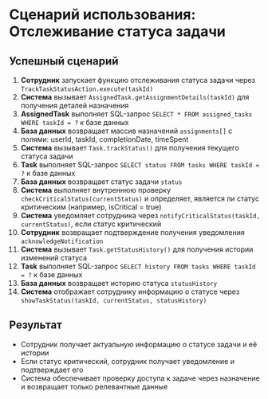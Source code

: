 # Сценарий использования: Отслеживание статуса задачи

## Успешный сценарий

1. **Сотрудник** запускает функцию отслеживания статуса задачи через `TrackTaskStatusAction.execute(taskId)`
2. **Система** вызывает `AssignedTask.getAssignmentDetails(taskId)` для получения деталей назначения
3. **AssignedTask** выполняет SQL-запрос `SELECT * FROM assigned_tasks WHERE taskId = ?` к базе данных
4. **База данных** возвращает массив назначений `assignments[]` с полями: userId, taskId, completionDate, timeSpent
5. **Система** вызывает `Task.trackStatus()` для получения текущего статуса задачи
6. **Task** выполняет SQL-запрос `SELECT status FROM tasks WHERE taskId = ?` к базе данных
7. **База данных** возвращает статус задачи `status`
8. **Система** выполняет внутреннюю проверку `checkCriticalStatus(currentStatus)` и определяет, является ли статус критическим (например, isCritical = true)
9. **Система** уведомляет сотрудника через `notifyCriticalStatus(taskId, currentStatus)`, если статус критический
10. **Сотрудник** возвращает подтверждение получения уведомления `acknowledgeNotification`
11. **Система** вызывает `Task.getStatusHistory()` для получения истории изменений статуса
12. **Task** выполняет SQL-запрос `SELECT history FROM tasks WHERE taskId = ?` к базе данных
13. **База данных** возвращает историю статуса `statusHistory`
14. **Система** отображает сотруднику информацию о статусе через `showTaskStatus(taskId, currentStatus, statusHistory)`

## Результат
- Сотрудник получает актуальную информацию о статусе задачи и её истории
- Если статус критический, сотрудник получает уведомление и подтверждает его
- Система обеспечивает проверку доступа к задаче через назначение и возвращает только релевантные данные
